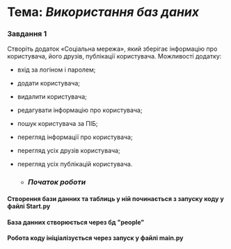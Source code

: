 # Тема: _Використання баз даних_

### Завдання 1
Створіть додаток «Соціальна мережа», який зберігає
інформацію про користувача, його друзів, публікації користувача. Можливості додатку:
     
- вхід за логіном і паролем;
- додати користувача;
- видалити користувача;
- редагувати інформацію про користувача;
- пошук користувача за ПІБ;
- перегляд інформації про користувача;
- перегляд усіх друзів користувача;
- перегляд усіх публікацій користувача.
    
  - ### _Початок роботи_
 
#### Створення бази данних та таблиць у ній починається з запуску коду у файлі Start.py
#### База данних створюється через бд "people"
#### Робота коду ініціалізується через запуск у файлі main.py